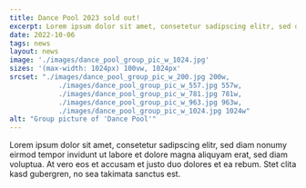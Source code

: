 ```yaml
---
title: Dance Pool 2023 sold out!
excerpt: Lorem ipsum dolor sit amet, consetetur sadipscing elitr, sed diam nonumy eirmod tempor invidunt ut labore et dolore magna aliquyam erat, sed diam voluptua. At vero eos et accusam et justo duo dolores et ea rebum. Stet clita kasd gubergren, no sea takimata sanctus est. 
date: 2022-10-06
tags: news
layout: news
image: './images/dance_pool_group_pic_w_1024.jpg'
sizes: '(max-width: 1024px) 100vw, 1024px'
srcset: "./images/dance_pool_group_pic_w_200.jpg 200w,
            ./images/dance_pool_group_pic_w_557.jpg 557w,
            ./images/dance_pool_group_pic_w_781.jpg 781w,
            ./images/dance_pool_group_pic_w_963.jpg 963w,
            ./images/dance_pool_group_pic_w_1024.jpg 1024w"
alt: "Group picture of 'Dance Pool'"
---
```


Lorem ipsum dolor sit amet, consetetur sadipscing elitr, sed diam nonumy eirmod tempor invidunt ut labore et dolore magna aliquyam erat, sed diam voluptua. At vero eos et accusam et justo duo dolores et ea rebum. Stet clita kasd gubergren, no sea takimata sanctus est. 